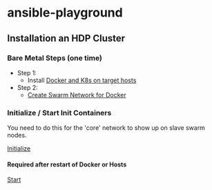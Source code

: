 # ansible-playground

## Installation an HDP Cluster

### Bare Metal Steps (one time)
- Step 1:
  - Install [Docker and K8s on target hosts](./kubernetes/install_k8s.yaml)
- Step 2:
  - [Create Swarm Network for Docker](./infrastructure/docker-init-swarm.sh)

### Initialize / Start Init Containers

You need to do this for the 'core' network to show up on slave swarm nodes.

[Initialize](./infrastructure/core-init.sh)

#### Required after restart of Docker or Hosts
[Start](./infrastructure/core-start.sh)

